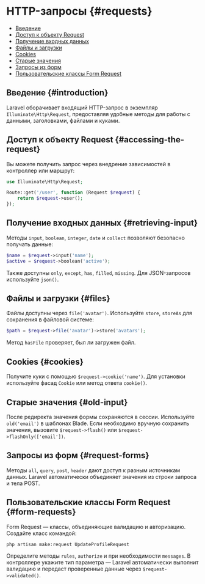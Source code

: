 # HTTP-запросы {#requests}

- [Введение](#introduction)
- [Доступ к объекту Request](#accessing-the-request)
- [Получение входных данных](#retrieving-input)
- [Файлы и загрузки](#files)
- [Cookies](#cookies)
- [Старые значения](#old-input)
- [Запросы из форм](#request-forms)
- [Пользовательские классы Form Request](#form-requests)

## Введение {#introduction}

Laravel оборачивает входящий HTTP-запрос в экземпляр `Illuminate\Http\Request`, предоставляя удобные методы для работы с данными,
заголовками, файлами и куками.

## Доступ к объекту Request {#accessing-the-request}

Вы можете получить запрос через внедрение зависимостей в контроллер или маршрут:

```php
use Illuminate\Http\Request;

Route::get('/user', function (Request $request) {
    return $request->user();
});
```

## Получение входных данных {#retrieving-input}

Методы `input`, `boolean`, `integer`, `date` и `collect` позволяют безопасно получать данные:

```php
$name = $request->input('name');
$active = $request->boolean('active');
```

Также доступны `only`, `except`, `has`, `filled`, `missing`. Для JSON-запросов используйте `json()`.

## Файлы и загрузки {#files}

Файлы доступны через `file('avatar')`. Используйте `store`, `storeAs` для сохранения в файловой системе:

```php
$path = $request->file('avatar')->store('avatars');
```

Метод `hasFile` проверяет, был ли загружен файл.

## Cookies {#cookies}

Получите куки с помощью `$request->cookie('name')`. Для установки используйте фасад `Cookie` или метод ответа `cookie()`.

## Старые значения {#old-input}

После редиректа значения формы сохраняются в сессии. Используйте `old('email')` в шаблонах Blade. Если необходимо вручную
сохранить значения, вызовите `$request->flash()` или `$request->flashOnly(['email'])`.

## Запросы из форм {#request-forms}

Методы `all`, `query`, `post`, `header` дают доступ к разным источникам данных. Laravel автоматически объединяет значения из
строки запроса и тела POST.

## Пользовательские классы Form Request {#form-requests}

Form Request — классы, объединяющие валидацию и авторизацию. Создайте класс командой:

```bash
php artisan make:request UpdateProfileRequest
```

Определите методы `rules`, `authorize` и при необходимости `messages`. В контроллере укажите тип параметра — Laravel
автоматически выполнит валидацию и передаст проверенные данные через `$request->validated()`.
